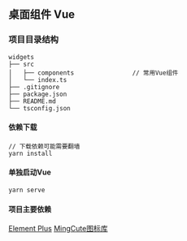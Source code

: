 ## 桌面组件 Vue

### 项目目录结构

```
widgets
├── src
│   ├── components                // 常用Vue组件
│   └── index.ts
├── .gitignore
├── package.json
├── README.md
└── tsconfig.json
```

#### 依赖下载

```
// 下载依赖可能需要翻墙
yarn install
```

#### 单独启动Vue

```
yarn serve
```

#### 项目主要依赖

[Element Plus](https://element-plus.gitee.io/zh-CN/component/button.html)
[MingCute图标库](https://www.mingcute.com/)

